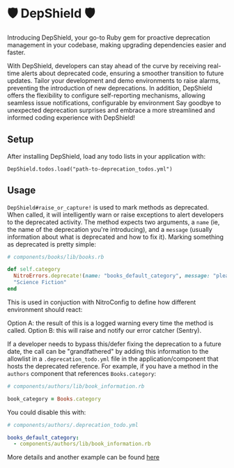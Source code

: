 # 🛡️ DepShield 🛡️

Introducing DepShield, your go-to Ruby gem for proactive deprecation management in your codebase, making upgrading dependencies easier and faster.

With DepShield, developers can stay ahead of the curve by receiving real-time alerts about deprecated code, ensuring a smoother transition to future updates. Tailor your development and demo environments to raise alarms, preventing the introduction of new deprecations. In addition, DepShield offers the flexibility to configure self-reporting mechanisms, allowing seamless issue notifications, configurable by environment Say goodbye to unexpected deprecation surprises and embrace a more streamlined and informed coding experience with DepShield!

## Setup

After installing DepShield, load any todo lists in your application with:

`DepShield.todos.load("path-to-deprecation_todos.yml")`

## Usage

`DepShield#raise_or_capture!` is used to mark methods as deprecated. When called, it will intelligently warn or raise exceptions to alert developers to the deprecated activity. The method expects two arguments, a `name` (ie, the name of the deprecation you're introducing), and a `message` (usually information about what is deprecated and how to fix it). Marking something as deprecated is pretty simple:

```ruby
# components/books/lib/books.rb

def self.category
  NitroErrors.deprecate!(name: "books_default_category", message: "please use '.default_category' instead")
  "Science Fiction"
end
```

This is used in conjuction with NitroConfig to define how different environment should react:

Option A: the result of this is a logged warning every time the method is called.
Option B: this will raise and notify our error catcher (Sentry).

If a developer needs to bypass this/defer fixing the deprecation to a future date, the call can be "grandfathered" by adding this information to the allowlist in a `.deprecation_todo.yml` file in the application/component that hosts the deprecated reference. For example, if you have a method in the `authors` component that references `Books.category`:

```ruby
# components/authors/lib/book_information.rb

book_category = Books.category
```

You could disable this with:

```yml
# components/authors/.deprecation_todo.yml

books_default_category:
  - components/authors/lib/book_information.rb
```

More details and another example can be found [here](https://github.com/powerhome/power-tools/blob/main/packages/dep_shield/spec/internal/config/.deprecation_todo.yml)
